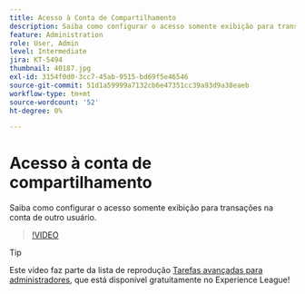 ```yaml
---
title: Acesso à Conta de Compartilhamento
description: Saiba como configurar o acesso somente exibição para transações na conta de outro usuário
feature: Administration
role: User, Admin
level: Intermediate
jira: KT-5494
thumbnail: 40187.jpg
exl-id: 3154f0d0-3cc7-45ab-9515-bd69f5e46546
source-git-commit: 51d1a59999a7132cb6e47351cc39a93d9a38eaeb
workflow-type: tm+mt
source-wordcount: '52'
ht-degree: 0%

---
```


# Acesso à conta de compartilhamento

Saiba como configurar o acesso somente exibição para transações na conta de outro usuário.

>[!VIDEO](https://video.tv.adobe.com/v/40187?quality=12&learn=on&hidetitle=true)

>[!TIP]
>
>Este vídeo faz parte da lista de reprodução [Tarefas avançadas para administradores](https://experienceleague.adobe.com/en/playlists/acrobat-sign-perform-advanced-tasks-administrators), que está disponível gratuitamente no Experience League!
